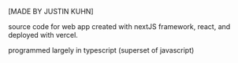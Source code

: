 [MADE BY JUSTIN KUHN]

source code for web app created with nextJS framework, react, and deployed with vercel.

programmed largely in typescript (superset of javascript)
